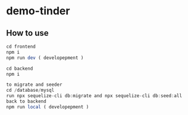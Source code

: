 # demo-tinder
## How to use

```javascript
cd frontend
npm i
npm run dev ( developepment )
```

```javascript
cd backend
npm i

to migrate and seeder 
cd /database/mysql
run npx sequelize-cli db:migrate and npx sequelize-cli db:seed:all
back to backend
npm run local ( developepment )
```

